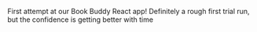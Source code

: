 First attempt at our Book Buddy React app!
Definitely a rough first trial run,
but the confidence is getting better with time
